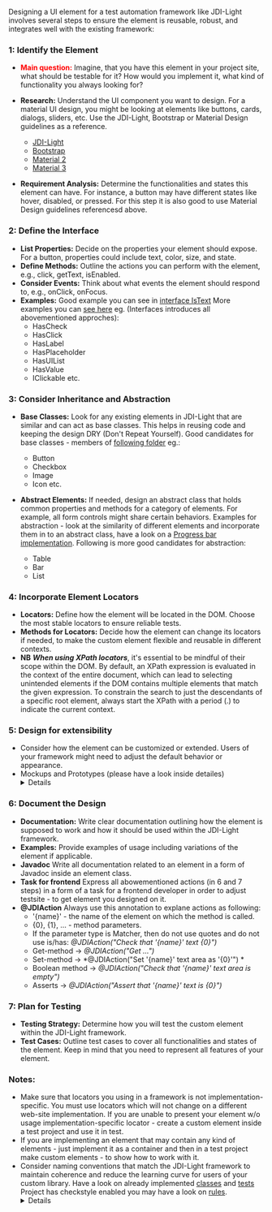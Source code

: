 Designing a UI element for a test automation framework like JDI-Light involves several steps to ensure the element is reusable, robust, and integrates well with the existing framework:

### 1: Identify the Element
- **<span style="color:red;">Main question:</span>** Imagine, that you have this element in your project site, what should be testable for it? How would you implement it, what kind of functionality you always looking for?
- **Research:** Understand the UI component you want to design. For a material UI design, you might be looking at elements like buttons, cards, dialogs, sliders, etc. Use the JDI-Light, Bootstrap or Material Design guidelines as a reference.
    - [JDI-Light](https://jdi-docs.github.io/jdi-light/?java#theory)
    - [Bootstrap](https://getbootstrap.com/docs/5.3/components/) 
    - [Material 2](https://m2.material.io/components?platform=web)
    - [Material 3](https://m3.material.io/components?platform=web)

- **Requirement Analysis:** Determine the functionalities and states this element can have. For instance, a button may have different states like hover, disabled, or pressed. For this step it is also good to use Material Design guidelines referencesd above.

### 2: Define the Interface
- **List Properties:** Decide on the properties your element should expose. For a button, properties could include text, color, size, and state.
- **Define Methods:** Outline the actions you can perform with the element, e.g., click, getText, isEnabled.
- **Consider Events:** Think about what events the element should respond to, e.g., onClick, onFocus.
- **Examples:** Good example you can see in [interface IsText](https://github.com/jdi-testing/jdi-light/blob/master/jdi-light-selenium3/src/main/java/com/epam/jdi/light/elements/interfaces/common/IsText.java) More examples you can [see here](https://github.com/jdi-testing/jdi-light/tree/master/jdi-light-selenium3/src/main/java/com/epam/jdi/light/elements/interfaces/base) eg. (Interfaces introduces all abovementioned approches):
    - HasCheck
    - HasClick
    - HasLabel
    - HasPlaceholder
    - HasUIList
    - HasValue
    - IClickable etc.


### 3: Consider Inheritance and Abstraction
- **Base Classes:** Look for any existing elements in JDI-Light that are similar and can act as base classes. This helps in reusing code and keeping the design DRY (Don't Repeat Yourself).
Good candidates for base classes - members of [following folder](https://github.com/jdi-testing/jdi-light/tree/master/jdi-light-html/src/main/java/com/epam/jdi/light/ui/html/elements/common) eg.:
    - Button
    - Checkbox
    - Image
    - Icon etc.
    
- **Abstract Elements:** If needed, design an abstract class that holds common properties and methods for a category of elements. For example, all form controls might share certain behaviors.
Examples for abstraction - look at the similarity of different elements and incorporate them in to an abstract class, have a look on a [Progress bar implementation](https://github.com/jdi-testing/jdi-light/blob/master/jdi-light-material-ui/src/main/java/com/epam/jdi/light/material/elements/feedback/progress/Progress.java). Following is more good candidates for abstraction: 
    - Table 
    - Bar
    - List


### 4: Incorporate Element Locators
- **Locators:** Define how the element will be located in the DOM. Choose the most stable locators to ensure reliable tests.
- **Methods for Locators:** Decide how the element can change its locators if needed, to make the custom element flexible and reusable in different contexts.
- **NB** ***When using XPath locators***, it's essential to be mindful of their scope within the DOM. By default, an XPath expression is evaluated in the context of the entire document, which can lead to selecting unintended elements if the DOM contains multiple elements that match the given expression. To constrain the search to just the descendants of a specific root element, always start the XPath with a period (.) to indicate the current context. 

### 5: Design for extensibility
- Consider how the element can be customized or extended. Users of your framework might need to adjust the default behavior or appearance.
- Mockups and Prototypes (please have a look inside detailes)<details> 
        **Make visual design:** Draw a visual representation of the element to understand how it should look and behave. Use prototyping platforms like Figma, Sketch, or InVision.
        **Create prototype:** Define example scenarios where the UI element would be used, what the expected user input and system responses would be. This can include common and edge case scenarios. Write detailed UI specifications that describe the functionality, appearance, and behavior of the element. These should include dimensions, color schemes, typographic details, and states (e.g., hover, disabled).
    </details>

### 6: Document the Design
- **Documentation:** Write clear documentation outlining how the element is supposed to work and how it should be used within the JDI-Light framework.
- **Examples:** Provide examples of usage including variations of the element if applicable.
- **Javadoc** Write all documentation related to an element in a form of Javadoc inside an element class.
- **Task for frontend** Express all abowementioned actions (in 6 and 7 steps) in a form of a task for a frontend developer in order to adjust testsite - to get element you designed on it.
- **@JDIAction** Always use this annotation to explane actions as following:
    - '{name}' - the name of the element on which the method is called. 
    - {0}, {1}, ... - method parameters. 
    - If the parameter type is Matcher, then do not use quotes and do not use is/has: *@JDIAction("Check that '{name}' text {0}")*
    - Get-method -> *@JDIAction("Get ...")* 
    - Set-method -> *@JDIAction("Set '{name}' text area as '{0}'") *
    - Boolean method -> *@JDIAction("Check that '{name}' text area is empty")*
    - Asserts -> *@JDIAction("Assert that '{name}' text is {0}")*


### 7: Plan for Testing
- **Testing Strategy:** Determine how you will test the custom element within the JDI-Light framework.
- **Test Cases:** Outline test cases to cover all functionalities and states of the element. Keep in mind that you need to represent all features of your element.


### Notes:
- Make sure that locators you using in a framework is not implementation-specific. You must use locators which will not change on a different web-site implementation. If you are unable to present your element w/o usage implementation-specific locator - create a custom element inside a test project and use it in test.
- If you are implementing an element that may contain any kind of elements - just implement it as a container and then in a test project make custom elements - to show how to work with it.
- Consider naming conventions that match the JDI-Light framework to maintain coherence and reduce the learning curve for users of your custom library. Have a look on already implemented [classes](https://github.com/jdi-testing/jdi-light/blob/add_documentation_element_design/jdi-light-material-ui/src/main/java/com/epam/jdi/light/material/elements/displaydata/Badge.java) and [tests](https://github.com/jdi-testing/jdi-light/blob/add_documentation_element_design/jdi-light-material-ui-tests/src/test/java/io/github/epam/material/tests/displaydata/BadgeTests.java) Project has checkstyle enabled you may have a look on [rules](https://github.com/jdi-testing/jdi-light/blob/add_documentation_element_design/config/checkstyle/checkstyle.xml).<details>
    - **Do note use UIElement when you can use typed one** (like UIElement button)
    - **Use meaningful and descriptive names**: The method name should clearly state what the method does. For example, a method that checks if a container is fixed could be named `isFixed()`.
    - **Start boolean methods with is, has, can, or similar**: If a method returns a boolean, it's often a good idea to start the name with `is`, `has`, `can`, or similar to make it clear that the method returns a boolean. For example, `isFixed()`, `hasTitle()`.
    - **Use verbs for methods that perform actions**: If a method performs an action, it's often a good idea to start the name with a verb. For example, `scrollDown()`.
    - **Keep it short**: While descriptive names are good, overly long names can make the code harder to read. Try to keep the method names concise.
</details>
